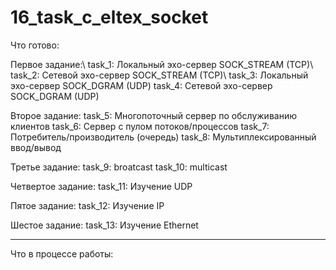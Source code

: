# 16_task_c_eltex_socket

Что готово:

Первое задание:\ 
task_1: Локальный эхо-сервер SOCK_STREAM (TCP)\ 
task_2: Сетевой эхо-сервер SOCK_STREAM (TCP)\ 
task_3: Локальный эхо-сервер SOCK_DGRAM (UDP)
task_4: Сетевой эхо-сервер SOCK_DGRAM (UDP)

Второе задание:
task_5: Многопоточный сервер по обслуживанию клиентов
task_6: Сервер с пулом потоков/процессов
task_7: Потребитель/производитель (очередь)
task_8: Мультиплексированный ввод/вывод

Третье задание:
task_9: broatcast
task_10: multicast

Четвертое задание:
task_11: Изучение UDP

Пятое задание:
task_12: Изучение IP

Шестое задание:
task_13: Изучение Ethernet
________________________________________________________

Что в процессе работы:



